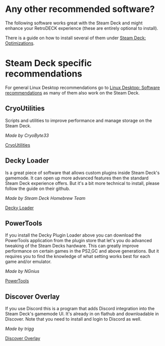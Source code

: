 # Any other recommended software?

The following software works great with the Steam Deck and might enhance your RetroDECK experience (these are entirely optional to install). 

There is a guide on how to install several of them under [Steam Deck: Optimizations](https://github.com/XargonWan/RetroDECK/wiki/Steam-Deck%3A-Optimizations). 

# Steam Deck specific recommendations 

For general Linux Desktop recommendations go to [Linux Desktop: Software recommendations](https://github.com/XargonWan/RetroDECK/wiki/Linux-Desktop-Software-recommendations) as many of them also work on the Steam Deck.

## CryoUtilities
Scripts and utilities to improve performance and manage storage on the Steam Deck.

_Made by CryoByte33_

[CryoUtilities](https://github.com/CryoByte33/steam-deck-utilities)

## Decky Loader
Is a great piece of software that allows custom plugins inside Steam Deck's gamemode. It can open up more advanced features then the standard Steam Deck experience offers. But it's a bit more technical to install, please follow the guide on their github.

_Made by Steam Deck Homebrew Team_

[Decky Loader](https://github.com/SteamDeckHomebrew/decky-loader)

## PowerTools 
If you install the Decky Plugin Loader above you can download the PowerTools application from the plugin store that let's you do advanced tweaking of the Steam Decks hardware. This can greatly improve performance on certain games in the PS2,GC and above generations. But it requires you to find the knowledge of what setting works best for each game and/or emulator.

_Made by NGnius_

[PowerTools](https://github.com/NGnius/PowerTools)

## Discover Overlay 
If you use Discord this is a program that adds Discord integration into the Steam Deck's gamemode UI.
It's already in on flathub and downloadable in Discover. Note that you need to install and login to Discord as well.

_Made by trigg_

[Discover Overlay](https://trigg.github.io/Discover/)
